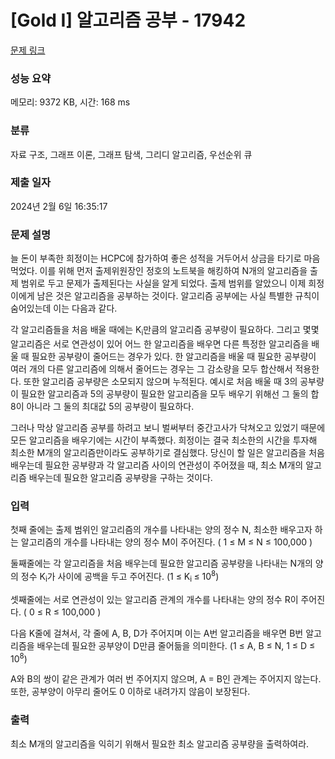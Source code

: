 # [Gold I] 알고리즘 공부 - 17942 

[문제 링크](https://www.acmicpc.net/problem/17942) 

### 성능 요약

메모리: 9372 KB, 시간: 168 ms

### 분류

자료 구조, 그래프 이론, 그래프 탐색, 그리디 알고리즘, 우선순위 큐

### 제출 일자

2024년 2월 6일 16:35:17

### 문제 설명

<p>늘 돈이 부족한 희정이는 HCPC에 참가하여 좋은 성적을 거두어서 상금을 타기로 마음먹었다. 이를 위해 먼저 출제위원장인 정호의 노트북을 해킹하여 N개의 알고리즘을 출제 범위로 두고 문제가 출제된다는 사실을 알게 되었다. 출제 범위를 알았으니 이제 희정이에게 남은 것은 알고리즘을 공부하는 것이다. 알고리즘 공부에는 사실 특별한 규칙이 숨어있는데 이는 다음과 같다.</p>

<p>각 알고리즘들을 처음 배울 때에는 K<sub>i</sub>만큼의 알고리즘 공부량이 필요하다. 그리고 몇몇 알고리즘은 서로 연관성이 있어 어느 한 알고리즘을 배우면 다른 특정한 알고리즘을 배울 때 필요한 공부량이 줄어드는 경우가 있다. 한 알고리즘을 배울 때 필요한 공부량이 여러 개의 다른 알고리즘에 의해서 줄어드는 경우는 그 감소량을 모두 합산해서 적용한다. 또한 알고리즘 공부량은 소모되지 않으며 누적된다. 예시로 처음 배울 때 3의 공부량이 필요한 알고리즘과 5의 공부량이 필요한 알고리즘을 모두 배우기 위해선 그 둘의 합 8이 아니라 그 둘의 최대값 5의 공부량이 필요하다.</p>

<p>그러나 막상 알고리즘 공부를 하려고 보니 벌써부터 중간고사가 닥쳐오고 있었기 때문에 모든 알고리즘을 배우기에는 시간이 부족했다. 희정이는 결국 최소한의 시간을 투자해 최소한 M개의 알고리즘만이라도 공부하기로 결심했다. 당신이 할 일은 알고리즘을 처음 배우는데 필요한 공부량과 각 알고리즘 사이의 연관성이 주어졌을 때, 최소 M개의 알고리즘 배우는데 필요한 알고리즘 공부량을 구하는 것이다.</p>

### 입력 

 <p>첫째 줄에는 출제 범위인 알고리즘의 개수를 나타내는 양의 정수 N, 최소한 배우고자 하는 알고리즘의 개수를 나타내는 양의 정수 M이 주어진다. ( 1 ≤ M ≤ N ≤ 100,000 )</p>

<p>둘째줄에는 각 알고리즘을 처음 배우는데 필요한 알고리즘 공부량을 나타내는 N개의 양의 정수 K<sub>i</sub>가 사이에 공백을 두고 주어진다. (1 ≤ K<sub>i </sub>≤ 10<sup>8</sup>)</p>

<p>셋째줄에는 서로 연관성이 있는 알고리즘 관계의 개수를 나타내는 양의 정수 R이 주어진다. ( 0 ≤ R ≤ 100,000 )</p>

<p>다음 K줄에 걸쳐서, 각 줄에 A, B, D가 주어지며 이는 A번 알고리즘을 배우면 B번 알고리즘을 배우는데 필요한 공부양이 D만큼 줄어듦을 의미한다. (1 ≤ A, B ≤ N, 1 ≤ D ≤ 10<sup>8</sup>)</p>

<p>A와 B의 쌍이 같은 관계가 여러 번 주어지지 않으며, A = B인 관계는 주어지지 않는다. 또한, 공부양이 아무리 줄어도 0 이하로 내려가지 않음이 보장된다.</p>

### 출력 

 <p>최소 M개의 알고리즘을 익히기 위해서 필요한 최소 알고리즘 공부량을 출력하여라.</p>

